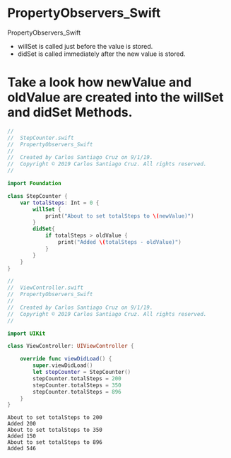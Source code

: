 # PropertyObservers_Swift
PropertyObservers_Swift

- willSet is called just before the value is stored.
- didSet is called immediately after the new value is stored.

# Take a look how newValue and oldValue are created into the willSet and didSet Methods.

``` swift
//
//  StepCounter.swift
//  PropertyObservers_Swift
//
//  Created by Carlos Santiago Cruz on 9/1/19.
//  Copyright © 2019 Carlos Santiago Cruz. All rights reserved.
//

import Foundation

class StepCounter {
    var totalSteps: Int = 0 {
        willSet {
            print("About to set totalSteps to \(newValue)")
        }
        didSet{
            if totalSteps > oldValue {
                print("Added \(totalSteps - oldValue)")
            }
        }
    }
}
```


``` swift
//
//  ViewController.swift
//  PropertyObservers_Swift
//
//  Created by Carlos Santiago Cruz on 9/1/19.
//  Copyright © 2019 Carlos Santiago Cruz. All rights reserved.
//

import UIKit

class ViewController: UIViewController {

    override func viewDidLoad() {
        super.viewDidLoad()
        let stepCounter = StepCounter()
        stepCounter.totalSteps = 200
        stepCounter.totalSteps = 350
        stepCounter.totalSteps = 896
    }
}
```

``` console
About to set totalSteps to 200
Added 200
About to set totalSteps to 350
Added 150
About to set totalSteps to 896
Added 546




